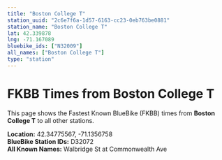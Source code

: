 ```yaml
---
title: "Boston College T"
station_uuid: "2c6e7f6a-1d57-6163-cc23-0eb763be0881"
station_name: "Boston College T"
lat: 42.339878
lng: -71.167089
bluebike_ids: ["N32009"]
all_names: ["Boston College T"]
type: "station"
---
```


# FKBB Times from Boston College T

This page shows the Fastest Known BlueBike (FKBB) times from **Boston College T** to all other stations.

**Location:** 42.34775567, -71.1356758  
**BlueBike Station IDs:** D32072  
**All Known Names:** Walbridge St at Commonwealth Ave

